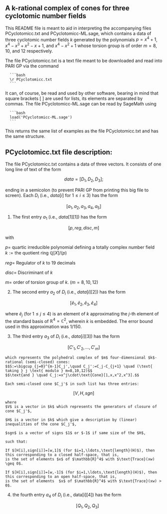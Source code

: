 ## A k-rational complex of cones for three cyclotomic number fields  
  
   This README file is meant to aid in interpreting the accompanying files PCyclotomicc.txt and PCyclotomicc-ML.sage, which contains a data of three cyclotomic number fields $k$ generated by the polynomials $p=x^4+1$, $x^4-x^3+x^2-x+1$, and $x^4-x^2+1$ whose torsion group is of order $m=8$, $10$, and $12$ respectively. 
   
   The file PCyclotomicc.txt is a text file meant to be downloaded and read into PARI GP via the command

      ```bash
      \r PCyclotomicc.txt
      ```
       
It can, of course, be read and used by other software, bearing in mind that square brackets [ ] are used for lists, its elements are separated by commas. The file PCyclotomicc-ML.sage can be read by SageMath using 

      ```bash
      load('PCyclotomicc-ML.sage')
      ```
       
              
This returns the same list of examples as the file PCyclotomicc.txt and has the same structure.

## PCyclotomicc.txt file description:

The file PCyclotomicc.txt contains a data of three vectors. It consists of one long line of text of the form 

  $$data = [D_1,D_2,D_3];$$

ending in a semicolon (to prevent PARI GP from printing this big  file to screen). Each $D_i$ (i.e., $data[i]$ for $1\leq i\leq 3$) has the form  

  $$[a_1,a_2,a_3,a_4,a_5]$$

 1. The first entry $a_1$ (i.e., $data[1][1]$) has the form 

   $$[p,reg,disc,m]$$

with 

$p=$ quartic irreducible polynomial defining a totally complex number field  $k:= \text{the quotient ring } \mathbb{Q}[X]/(p)$ 

$reg=$ Regulator of $k$ to 19 decimals

$disc=$ Discriminant of $k$

$m=$ order of torsion group of $k$. ($m=8,10,12$)

 2. The second entry $a_2$ of $D_i$ (i.e., $data[i][2]$) has the form  

   $$[\tilde{e}_1,\tilde{e}_2,\tilde{e}_3,\tilde{e}_4]$$

where $\tilde{e}_j$ (for $1\leq j\leq 4$) is an element of $k$ approximating the $j$-th element of the standard basis of $\mathbb{R}^4 = \mathbb{C}^2$, wherein $k$ is embedded. The error bound used in this approximation was $1/150$. 

 3. The third entry $a_3$ of $D_i$ (i.e., $data[i][3]$) has the form 
 
   $$[C'_1,C'_2,...,C'_m]$$
 
    which represents the polyhedral complex of $m$ four-dimensional $k$-rational (semi-closed) cones:
    $$S:=\bigcup_{j=0}^{m-1}C_j',\quad C_j':=C_j-C_{j+1} \quad (\text{ taking } j \text{ modulo } m=8,10,12)$$
    $$\text{and } \quad C_j:=x^j\cdot\text{Cone}[1,x,x^2,x^3].$$
    
    Each semi-closed cone $C_j'$ in such list has three entries: 
    
  $$[V,H,sgn]$$
    
    where
    $V$ is a vector in $k$ which represents the generators of closure of cone $C_j'$,
    
    $H$ is a vector in $k$ which give a description by (linear) inequalities of the cone $C_j'$,
    
    $sgn$ is a vector of signs $1$ or $-1$ if same size of the $H$,
    
    such that:
    
    If $[H[i],sign[i]]=[w,1]$ (for $i=1,\ldots,\text{length}(H)$), then this corresponding to a closed half-space, that is, 
    is the set of elements $x$ of $\mathbb{R}^4$ with $\text{Trace}(xw) \geq 0$.
    
    If $[H[i],sign[i]]=[w,-1]$ (for $i=1,\ldots,\text{length}(H)$), then this corresponding to an open half-space, that is, 
    is the set of elements  $x$ of $\mathbb{R}^4$ with $\text{Trace}(xw) > 0$.
    
 
 4. the fourth entry $a_4$ of $D_i$ (i.e., data[i][4]) has the form  

      $$[Q_1,Q_2,Q_3]$$


